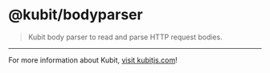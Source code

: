 # @kubit/bodyparser

> Kubit body parser to read and parse HTTP request bodies.

<hr />

For more information about Kubit, [visit kubitjs.com](https://kubitjs.com)!
